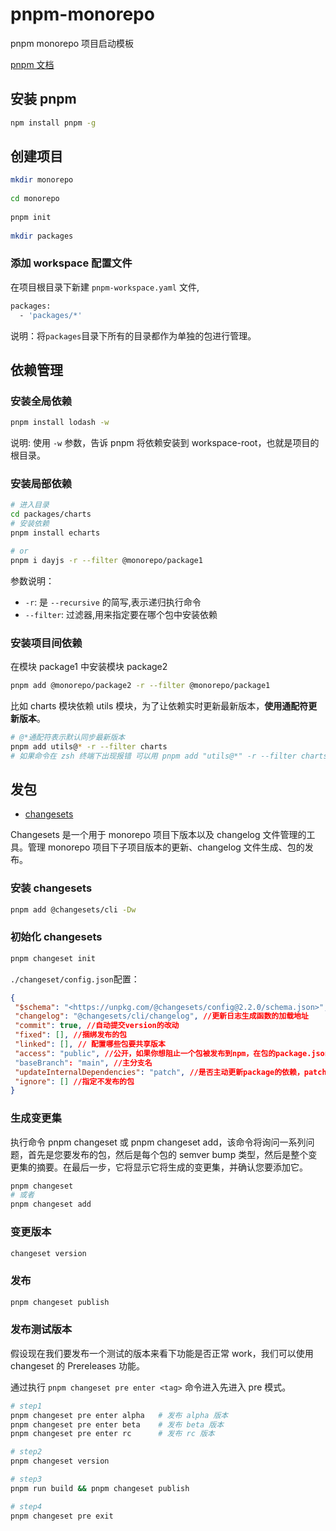 # pnpm-monorepo

pnpm monorepo 项目启动模板

[pnpm 文档](https://pnpm.io/zh/motivation)

## 安装 pnpm

```sh
npm install pnpm -g
```

## 创建项目

```sh
mkdir monorepo
​
cd monorepo
​
pnpm init
​
mkdir packages
```

### 添加 workspace 配置文件

在项目根目录下新建 `pnpm-workspace.yaml` 文件,

```sh
packages:
  - 'packages/*'
```

说明：将`packages`目录下所有的目录都作为单独的包进行管理。

## 依赖管理

### 安装全局依赖

```sh
pnpm install lodash -w
```

说明: 使用 `-w` 参数，告诉 pnpm 将依赖安装到 workspace-root，也就是项目的根目录。

### 安装局部依赖

```sh
# 进入目录
cd packages/charts
# 安装依赖
pnpm install echarts

# or
pnpm i dayjs -r --filter @monorepo/package1
```

参数说明：

- `-r`: 是 `--recursive` 的简写,表示递归执行命令
- `--filter`: 过滤器,用来指定要在哪个包中安装依赖

### 安装项目间依赖

在模块 package1 中安装模块 package2

```sh
pnpm add @monorepo/package2 -r --filter @monorepo/package1
```

比如 charts 模块依赖 utils 模块，为了让依赖实时更新最新版本，**使用通配符更新版本**。

```sh
# @*通配符表示默认同步最新版本
pnpm add utils@* -r --filter charts
# 如果命令在 zsh 终端下出现报错 可以用 pnpm add "utils@*" -r --filter charts 去安装
```

## 发包

- [changesets](https://github.com/changesets/changesets)

Changesets 是一个用于 monorepo 项目下版本以及 changelog 文件管理的工具。管理 monorepo 项目下子项目版本的更新、changelog 文件生成、包的发布。

### 安装 changesets

```sh
pnpm add @changesets/cli -Dw
```

### 初始化 changesets

```sh
pnpm changeset init
```

`./changeset/config.json`配置：

```json
{
 "$schema": "<https://unpkg.com/@changesets/config@2.2.0/schema.json>",
 "changelog": "@changesets/cli/changelog", //更新日志生成函数的加载地址
 "commit": true, //自动提交version的改动
 "fixed": [], //捆绑发布的包
 "linked": [], // 配置哪些包要共享版本
 "access": "public", //公开，如果你想阻止一个包被发布到npm，在包的package.json中设置private: true （可选值：restricted，不公开）
 "baseBranch": "main", //主分支名
 "updateInternalDependencies": "patch", //是否主动更新package的依赖，patch、minor
 "ignore": [] //指定不发布的包
}
```

### 生成变更集

执行命令 pnpm changeset 或 pnpm changeset add，该命令将询问一系列问题，首先是您要发布的包，然后是每个包的 semver bump 类型，然后是整个变更集的摘要。在最后一步，它将显示它将生成的变更集，并确认您要添加它。

```sh
pnpm changeset
# 或者
pnpm changeset add
```

### 变更版本

```sh
changeset version
```

### 发布

```sh
pnpm changeset publish
```

### 发布测试版本

假设现在我们要发布一个测试的版本来看下功能是否正常 work，我们可以使用 changeset 的 Prereleases 功能。

通过执行 `pnpm changeset pre enter <tag>` 命令进入先进入 pre 模式。

```sh
# step1
pnpm changeset pre enter alpha   # 发布 alpha 版本
pnpm changeset pre enter beta    # 发布 beta 版本
pnpm changeset pre enter rc      # 发布 rc 版本

# step2
pnpm changeset version

# step3
pnpm run build && pnpm changeset publish

# step4
pnpm changeset pre exit
```
